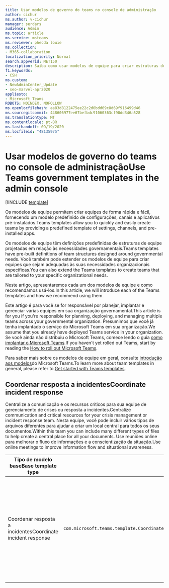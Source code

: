 ```yaml
---
title: Usar modelos de governo do teams no console de administração
author: cichur
ms.author: v-cichur
manager: serdars
audience: Admin
ms.topic: article
ms.service: msteams
ms.reviewer: phecda louie
ms.collection:
- M365-collaboration
localization_priority: Normal
search.appverid: MET150
description: Saiba como usar modelos de equipe para criar estruturas de equipe projetadas para necessidades governamentais fornecendo configurações, canais e aplicativos pré-instalados predefinidos usando o console de administração.
f1.keywords:
- CSH
ms.custom:
- NewAdminCenter_Update
- seo-marvel-apr2020
appliesto:
- Microsoft Teams
ROBOTS: NOINDEX, NOFOLLOW
ms.openlocfilehash: aa83d8122475ee22c2d0bdd69c8d69f916499d46
ms.sourcegitcommit: 448606977ee67befbdc91060363cf90dd346a528
ms.translationtype: MT
ms.contentlocale: pt-BR
ms.lasthandoff: 09/19/2020
ms.locfileid: "48135975"
---
```

# <a name="use-teams-government-templates-in-the-admin-console"></a><span data-ttu-id="8a6c3-103">Usar modelos de governo do teams no console de administração</span><span class="sxs-lookup"><span data-stu-id="8a6c3-103">Use Teams government templates in the admin console</span></span>

[!INCLUDE [template](includes/preview-feature.md)]

<span data-ttu-id="8a6c3-104">Os modelos de equipe permitem criar equipes de forma rápida e fácil, fornecendo um modelo predefinido de configurações, canais e aplicativos pré-instalados.</span><span class="sxs-lookup"><span data-stu-id="8a6c3-104">Teams templates allow you to quickly and easily create teams by providing a predefined template of settings, channels, and pre-installed apps.</span></span>

<span data-ttu-id="8a6c3-105">Os modelos de equipe têm definições predefinidas de estruturas de equipe projetadas em relação às necessidades governamentais.</span><span class="sxs-lookup"><span data-stu-id="8a6c3-105">Teams templates have pre-built definitions of team structures designed around governmental needs.</span></span> <span data-ttu-id="8a6c3-106">Você também pode estender os modelos de equipe para criar equipes que sejam adequadas às suas necessidades organizacionais específicas.</span><span class="sxs-lookup"><span data-stu-id="8a6c3-106">You can also extend the Teams templates to create teams that are tailored to your specific organizational needs.</span></span>

<span data-ttu-id="8a6c3-107">Neste artigo, apresentaremos cada um dos modelos de equipe e como recomendamos usá-los.</span><span class="sxs-lookup"><span data-stu-id="8a6c3-107">In this article, we will introduce each of the Teams templates and how we recommend using them.</span></span>

<span data-ttu-id="8a6c3-108">Este artigo é para você se for responsável por planejar, implantar e gerenciar várias equipes em sua organização governamental.</span><span class="sxs-lookup"><span data-stu-id="8a6c3-108">This article is for you if you're responsible for planning, deploying, and managing multiple teams across your governmental organization.</span></span> <span data-ttu-id="8a6c3-109">Presumimos que você já tenha implantado o serviço do Microsoft Teams em sua organização.</span><span class="sxs-lookup"><span data-stu-id="8a6c3-109">We assume that you already have deployed Teams service in your organization.</span></span> <span data-ttu-id="8a6c3-110">Se você ainda não distribuiu o Microsoft Teams, comece lendo o guia [como implantar o Microsoft Teams](How-to-roll-out-teams.md).</span><span class="sxs-lookup"><span data-stu-id="8a6c3-110">If you haven't yet rolled out Teams, start by reading the [How to roll out Microsoft Teams](How-to-roll-out-teams.md).</span></span>

<span data-ttu-id="8a6c3-111">Para saber mais sobre os modelos de equipe em geral, consulte [introdução aos modelos](get-started-with-teams-templates-in-the-admin-console.md)do Microsoft Teams.</span><span class="sxs-lookup"><span data-stu-id="8a6c3-111">To learn more about team templates in general, please refer to [Get started with Teams templates](get-started-with-teams-templates-in-the-admin-console.md).</span></span>

## <a name="coordinate-incident-response"></a><span data-ttu-id="8a6c3-112">Coordenar resposta a incidentes</span><span class="sxs-lookup"><span data-stu-id="8a6c3-112">Coordinate incident response</span></span>

<span data-ttu-id="8a6c3-113">Centralize a comunicação e os recursos críticos para sua equipe de gerenciamento de crises ou resposta a incidentes.</span><span class="sxs-lookup"><span data-stu-id="8a6c3-113">Centralize communication and critical resources for your crisis management or incident response team.</span></span> <span data-ttu-id="8a6c3-114">Nesta equipe, você pode incluir vários tipos de arquivos diferentes para ajudar a criar um local central para todos os seus documentos.</span><span class="sxs-lookup"><span data-stu-id="8a6c3-114">Within this team you can include many different types of files to help create a central place for all your documents.</span></span> <span data-ttu-id="8a6c3-115">Use reuniões online para melhorar o fluxo de informações e a conscientização da situação.</span><span class="sxs-lookup"><span data-stu-id="8a6c3-115">Use online meetings to improve information flow and situational awareness.</span></span>

| <span data-ttu-id="8a6c3-116">Tipo de modelo base</span><span class="sxs-lookup"><span data-stu-id="8a6c3-116">Base template type</span></span> | | <span data-ttu-id="8a6c3-117">Propriedades que vêm com este modelo base</span><span class="sxs-lookup"><span data-stu-id="8a6c3-117">Properties that come with this base template</span></span> |
| ------------------|-- |----------------------------------------------------- |
|<span data-ttu-id="8a6c3-118">Coordenar resposta a incidentes</span><span class="sxs-lookup"><span data-stu-id="8a6c3-118">Coordinate incident response</span></span>|`com.microsoft.teams.template.CoordinateIncidentResponse` |<span data-ttu-id="8a6c3-119">Canais</span><span class="sxs-lookup"><span data-stu-id="8a6c3-119">Channels:</span></span> <ul><li><span data-ttu-id="8a6c3-120">Geral</span><span class="sxs-lookup"><span data-stu-id="8a6c3-120">General</span></span><li><span data-ttu-id="8a6c3-121">Comunicados</span><span class="sxs-lookup"><span data-stu-id="8a6c3-121">Announcements</span></span></li><li><span data-ttu-id="8a6c3-122">Logística</span><span class="sxs-lookup"><span data-stu-id="8a6c3-122">Logistics</span></span></li><li><span data-ttu-id="8a6c3-123">Planejamento</span><span class="sxs-lookup"><span data-stu-id="8a6c3-123">Planning</span></span></li><li><span data-ttu-id="8a6c3-124">Automatiza</span><span class="sxs-lookup"><span data-stu-id="8a6c3-124">Recovery</span></span></li><li><span data-ttu-id="8a6c3-125">Urgente</span><span class="sxs-lookup"><span data-stu-id="8a6c3-125">Urgent</span></span></li></ul> <span data-ttu-id="8a6c3-126">Aplicativo</span><span class="sxs-lookup"><span data-stu-id="8a6c3-126">Apps:</span></span> <ul><li><span data-ttu-id="8a6c3-127">Wiki</span><span class="sxs-lookup"><span data-stu-id="8a6c3-127">Wiki</span></span></li><li><span data-ttu-id="8a6c3-128">Excel</span><span class="sxs-lookup"><span data-stu-id="8a6c3-128">Excel</span></span></li><li><span data-ttu-id="8a6c3-129">OneNote</span><span class="sxs-lookup"><span data-stu-id="8a6c3-129">OneNote</span></span></li><li><span data-ttu-id="8a6c3-130">SharePoint</span><span class="sxs-lookup"><span data-stu-id="8a6c3-130">SharePoint</span></span></li><li><span data-ttu-id="8a6c3-131">Planner</span><span class="sxs-lookup"><span data-stu-id="8a6c3-131">Planner</span></span></li></ul>|
||||